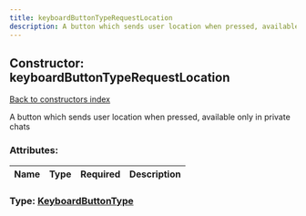 ```yaml
---
title: keyboardButtonTypeRequestLocation
description: A button which sends user location when pressed, available only in private chats
---
```

## Constructor: keyboardButtonTypeRequestLocation  
[Back to constructors index](index.md)



A button which sends user location when pressed, available only in private chats

### Attributes:

| Name     |    Type       | Required | Description |
|----------|---------------|----------|-------------|



### Type: [KeyboardButtonType](../types/KeyboardButtonType.md)


